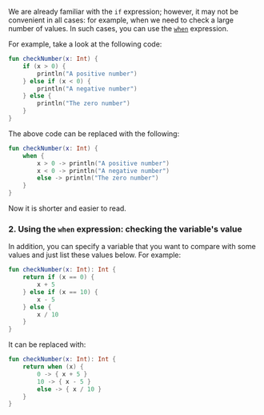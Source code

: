 

We are already familiar with the `if` expression; however,
it may not be convenient in all cases:
for example, when we need to check a large number of values.
In such cases, you can use the [`when`](https://kotlinlang.org/docs/control-flow.html#when-expression) expression.

For example, take a look at the following code:
```kotlin
fun checkNumber(x: Int) {
    if (x > 0) {
        println("A positive number")
    } else if (x < 0) {
        println("A negative number")
    } else {
        println("The zero number")
    }
}
```
The above code can be replaced with the following:
```kotlin
fun checkNumber(x: Int) {
    when {
        x > 0 -> println("A positive number")
        x < 0 -> println("A negative number")
        else -> println("The zero number")
    }
}
```
Now it is shorter and easier to read.

### 2. Using the `when` expression: checking the variable's value

In addition, you can specify a variable that you want to compare
with some values and just list these values below. For example:

```kotlin
fun checkNumber(x: Int): Int {
    return if (x == 0) {
        x + 5
    } else if (x == 10) {
        x - 5
    } else {
        x / 10
    }
}
```
It can be replaced with:
```kotlin
fun checkNumber(x: Int): Int {
    return when (x) {
        0 -> { x + 5 }
        10 -> { x - 5 }
        else -> { x / 10 }
    }
}
```
